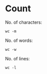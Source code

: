 # Count

No. of characters:

```shell
wc -m
```

No. of words:

```shell
wc -w
```

No. of lines:

```shell
wc -l
```
